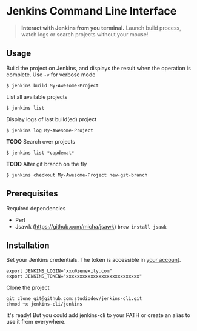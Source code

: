 # Jenkins Command Line Interface

> **Interact with Jenkins from you terminal.** Launch build process, watch logs or search projects without your mouse!

## Usage

Build the project on Jenkins, and displays the result when the operation is complete.
Use `-v` for verbose mode

    $ jenkins build My-Awesome-Project

List all available projects

    $ jenkins list

Display logs of last build(ed) project

    $ jenkins log My-Awesome-Project

**TODO** Search over projects

    $ jenkins list *capdemat* 

**TODO** Alter git branch on the fly

    $ jenkins checkout My-Awesome-Project new-git-branch

## Prerequisites

Required dependencies

* Perl
* Jsawk (https://github.com/micha/jsawk) `brew install jsawk`

## Installation

Set your Jenkins credentials. The token is accessible in [your account](http://build-01.znx.fr/user/JLA@zenexity.com/configure).

    export JENKINS_LOGIN="xxx@zenexity.com"
    export JENKINS_TOKEN="xxxxxxxxxxxxxxxxxxxxxxxxxxx"

Clone the project

    git clone git@github.com:studiodev/jenkins-cli.git
    chmod +x jenkins-cli/jenkins
    
It's ready! But you could add jenkins-cli to your PATH or create an alias to use it from everywhere.
